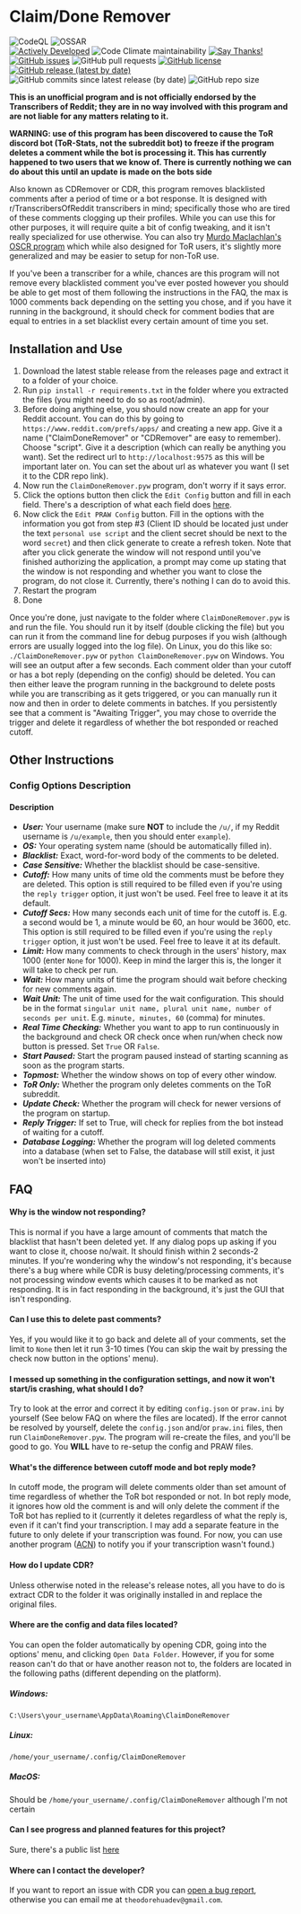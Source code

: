 # Claim/Done Remover

![CodeQL](https://github.com/TheodoreHua/ClaimDoneRemover/workflows/CodeQL/badge.svg)
![OSSAR](https://github.com/TheodoreHua/ClaimDoneRemover/workflows/OSSAR/badge.svg)  
[![Actively Developed](https://img.shields.io/badge/Maintenance%20Level-Actively%20Developed-brightgreen.svg)](https://github.com/TheodoreHua/MaintenanceLevels#actively-developed)
![Code Climate maintainability](https://img.shields.io/codeclimate/maintainability-percentage/TheodoreHua/ClaimDoneRemover)
[![Say Thanks!](https://img.shields.io/badge/Say%20Thanks-!-1EAEDB.svg)](https://saythanks.io/to/theodorehuadev@gmail.com)  
[![GitHub issues](https://img.shields.io/github/issues/TheodoreHua/ClaimDoneRemover)](https://github.com/TheodoreHua/ClaimDoneRemover/issues)
![GitHub pull requests](https://img.shields.io/github/issues-pr/TheodoreHua/ClaimDoneRemover)
[![GitHub license](https://img.shields.io/github/license/TheodoreHua/ClaimDoneRemover)](https://github.com/TheodoreHua/ClaimDoneRemover/blob/master/LICENSE)
[![GitHub release (latest by date)](https://img.shields.io/github/v/release/TheodoreHua/ClaimDoneRemover)](https://github.com/TheodoreHua/ClaimDoneRemover/releases/latest)
![GitHub commits since latest release (by date)](https://img.shields.io/github/commits-since/TheodoreHua/ClaimDoneRemover/latest)
![GitHub repo size](https://img.shields.io/github/repo-size/TheodoreHua/ClaimDoneRemover)

**This is an unofficial program and is not officially endorsed by the Transcribers of Reddit; they are in no way
involved with this program and are not liable for any matters relating to it.**

**WARNING: use of this program has been discovered to cause the ToR discord bot (ToR-Stats, not the subreddit bot) to
freeze if the program deletes a comment while the bot is processing it. This has currently happened to two users that we
know of. There is currently nothing we can do about this until an update is made on the bots side**

Also known as CDRemover or CDR, this program removes blacklisted comments after a period of time or a bot
response. It is designed with r/TranscribersOfReddit transcribers in mind; specifically those who are tired of these
comments clogging up their profiles. While you can use this for other purposes, it will require quite a bit of config
tweaking, and it isn't really specialized for use otherwise. You can also try 
[Murdo Maclachlan's OSCR program](https://github.com/MurdoMaclachlan/oscr) which while also designed for ToR users, it's
slightly more generalized and may be easier to setup for non-ToR use.

If you've been a transcriber for a while, chances are this program will not remove every blacklisted comment you've ever
posted however you should be able to get most of them following the instructions in the FAQ, the max is 1000 comments
back depending on the setting you chose, and if you have it running in the background, it should check for comment
bodies that are equal to entries in a set blacklist every certain amount of time you set.

## Installation and Use

1. Download the latest stable release from the releases page and extract it to a folder of your choice.
2. Run `pip install -r requirements.txt` in the folder where you extracted the files (you might need to do so as
   root/admin).
3. Before doing anything else, you should now create an app for your Reddit account. You can do this by going to
   `https://www.reddit.com/prefs/apps/` and creating a new app. Give it a name ("ClaimDoneRemover" or "CDRemover" are
   easy to remember). Choose "script". Give it a description (which can really be anything you want). Set the redirect
   url to `http://localhost:9575` as this will be important later on. You can set the about url as whatever you want (I
   set it to the CDR repo link).
4. Now run the `ClaimDoneRemover.pyw` program, don't worry if it says error.
5. Click the options button then click the `Edit Config` button and fill in each field. There's a description of what
   each field does [here](#config-options-description).
6. Now click the `Edit PRAW Config` button. Fill in the options with the information you got from step #3 (Client ID
   should be located just under the text `personal use script` and the client secret should be next to the
   word `secret`) and then click generate to create a refresh token. Note that after you click generate the window will
   not respond until you've finished authorizing the application, a prompt may come up stating that the window is not
   responding and whether you want to close the program, do not close it. Currently, there's nothing I can do to avoid
   this.
7. Restart the program
8. Done

Once you're done, just navigate to the folder where `ClaimDoneRemover.pyw` is and run the file. You should run it by
itself (double clicking the file) but you can run it from the command line for debug purposes if you wish (although
errors are usually logged into the log file). On Linux, you do this like so: `./ClaimDoneRemover.pyw`
or `python ClaimDoneRemover.pyw` on Windows. You will see an output after a few seconds. Each comment older than your
cutoff or has a bot reply (depending on the config) should be deleted. You can then either leave the program running in
the background to delete posts while you are transcribing as it gets triggered, or you can manually run it now and
then in order to delete comments in batches. If you persistently see that a comment is "Awaiting Trigger", you may chose
to override the trigger and delete it regardless of whether the bot responded or reached cutoff.

## Other Instructions

### Config Options Description

#### Description

- ***User:*** Your username (make sure **NOT** to include the `/u/`, if my Reddit username is `/u/example`, then you 
  should enter `example`).
- ***OS:*** Your operating system name (should be automatically filled in).
- ***Blacklist:*** Exact, word-for-word body of the comments to be deleted.
- ***Case Sensitive:*** Whether the blacklist should be case-sensitive.
- ***Cutoff:*** How many units of time old the comments must be before they are deleted. This option is still required
  to be filled even if you're using the `reply trigger` option, it just won't be used. Feel free to leave it at its
  default.
- ***Cutoff Secs:*** How many seconds each unit of time for the cutoff is. E.g. a second would be 1, a minute would be
  60, an hour would be 3600, etc. This option is still required to be filled even if you're using the `reply trigger`
  option, it just won't be used. Feel free to leave it at its default.
- ***Limit:*** How many comments to check through in the users' history, max 1000 (enter `None` for 1000). Keep in mind
  the larger this is, the longer it will take to check per run.
- ***Wait:*** How many units of time the program should wait before checking for new comments again.
- ***Wait Unit:*** The unit of time used for the wait configuration. This should be in the
  format `singular unit name, plural unit name, number of seconds per unit`. E.g. `minute, minutes, 60` (comma) for minutes.
- ***Real Time Checking:*** Whether you want to app to run continuously in the background and check OR check once when
  run/when check now button is pressed. Set `True` OR `False`.
- ***Start Paused:*** Start the program paused instead of starting scanning as soon as the program starts.
- ***Topmost:*** Whether the window shows on top of every other window.
- ***ToR Only:*** Whether the program only deletes comments on the ToR subreddit.
- ***Update Check:*** Whether the program will check for newer versions of the program on startup.
- ***Reply Trigger:*** If set to True, will check for replies from the bot instead of waiting for a cutoff.
- ***Database Logging:*** Whether the program will log deleted comments into a database (when set to False, the database
  will still exist, it just won't be inserted into)

## FAQ

#### Why is the window not responding?

This is normal if you have a large amount of comments that match the blacklist that hasn't been deleted yet. If any
dialog pops up asking if you want to close it, choose no/wait. It should finish within 2 seconds-2 minutes. If you're
wondering why the window's not responding, it's because there's a bug where while CDR is busy deleting/processing
comments, it's not processing window events which causes it to be marked as not responding. It is in fact responding in
the background, it's just the GUI that isn't responding.

#### Can I use this to delete past comments?

Yes, if you would like it to go back and delete all of your comments, set the limit to `None` then let it run 3-10
times (You can skip the wait by pressing the check now button in the options' menu).

#### I messed up something in the configuration settings, and now it won't start/is crashing, what should I do?

Try to look at the error and correct it by editing `config.json` or `praw.ini` by yourself (See below FAQ on where the
files are located). If the error cannot be resolved by yourself, delete the `config.json` and/or `praw.ini` files, then
run `ClaimDoneRemover.pyw`. The program will re-create the files, and you'll be good to go. You **WILL** have to
re-setup the config and PRAW files.

#### What's the difference between cutoff mode and bot reply mode?

In cutoff mode, the program will delete comments older than set amount of time regardless of whether the ToR bot
responded or not. In bot reply mode, it ignores how old the comment is and will only delete the comment if the ToR bot
has replied to it (currently it deletes regardless of what the reply is, even if it can't find your transcription. I may
add a separate feature in the future to only delete if your transcription was found. For now, you can use another
program ([ACN](https://www.github.com/TheodoreHua/AlreadyClaimedNotifier)) to notify you if your transcription wasn't
found.)

#### How do I update CDR?

Unless otherwise noted in the release's release notes, all you have to do is extract CDR to the folder it was originally
installed in and replace the original files.

#### Where are the config and data files located?

You can open the folder automatically by opening CDR, going into the options' menu, and clicking `Open Data Folder`.
However, if you for some reason can't do that or have another reason not to, the folders are located in the following
paths
(different depending on the platform).

##### Windows:

`C:\Users\your_username\AppData\Roaming\ClaimDoneRemover`

##### Linux:

`/home/your_username/.config/ClaimDoneRemover`

##### MacOS:

Should be `/home/your_username/.config/ClaimDoneRemover` although I'm not certain

#### Can I see progress and planned features for this project?

Sure, there's a public list [here](https://app.gitkraken.com/glo/board/X0vAsD2bBQARuQty)

#### Where can I contact the developer?

If you want to report an issue with CDR you can
[open a bug report](https://github.com/TheodoreHua/ClaimDoneRemover/issues/new), otherwise you can email me
at `theodorehuadev@gmail.com`.
